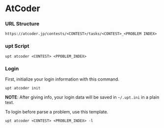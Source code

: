 # AtCoder

### URL Structure
`https://atcoder.jp/contests/<CONTEST>/tasks/<CONTEST>_<PROBLEM INDEX>`

### upt Script
`upt atcoder <CONTEST> <PPOBLEM_INDEX>`

### Login

First, initialize your login information with this command.

`upt atcoder init`

**NOTE**: After giving info, your login data will be saved in `~/.upt.ini` in a plain text.

To login before parse a problem, use this template.

`upt atcoder <CONTEST> <PROBLEM_INDEX> -l`
